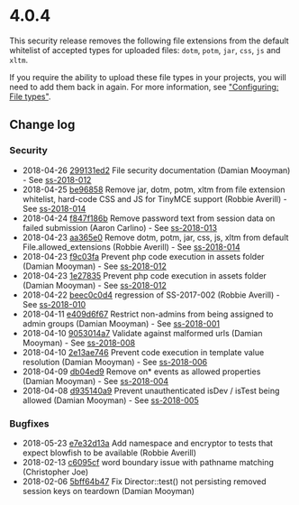# 4.0.4

This security release removes the following file extensions from the default whitelist of accepted types for
uploaded files: `dotm`, `potm`, `jar`, `css`, `js` and `xltm`.

If you require the ability to upload these file types in your projects, you will need to add them back in again.
For more information, see ["Configuring: File types"](https://docs.silverstripe.org/en/4/developer_guides/files/file_security/#configuring-file-types).

<!--- Changes below this line will be automatically regenerated -->
<!-- markdownlint-disable proper-names enhanced-proper-names -->

## Change log

### Security

- 2018-04-26 [299131ed2](https://github.com/silverstripe/silverstripe-framework/commit/299131ed2) File security documentation (Damian Mooyman) - See [ss-2018-012](http://www.silverstripe.org/download/security-releases/ss-2018-012)
- 2018-04-25 [be96858](https://github.com/silverstripe/silverstripe-installer/commit/be96858e85272ca62f6f0ff3e24a44aa0248ac4d) Remove jar, dotm, potm, xltm from file extension whitelist, hard-code CSS and JS for TinyMCE support (Robbie Averill) - See [ss-2018-014](http://www.silverstripe.org/download/security-releases/ss-2018-014)
- 2018-04-24 [f847f186b](https://github.com/silverstripe/silverstripe-framework/commit/f847f186b) Remove password text from session data on failed submission (Aaron Carlino) - See [ss-2018-013](http://www.silverstripe.org/download/security-releases/ss-2018-013)
- 2018-04-23 [aa365e0](https://github.com/silverstripe/silverstripe-assets/commit/aa365e0) Remove dotm, potm, jar, css, js, xltm from default File.allowed_extensions (Robbie Averill) - See [ss-2018-014](http://www.silverstripe.org/download/security-releases/ss-2018-014)
- 2018-04-23 [f9c03fa](https://github.com/silverstripe/silverstripe-installer/commit/f9c03fa623dc7237005901efd863256b7d356db7) Prevent php code execution in assets folder (Damian Mooyman) - See [ss-2018-012](http://www.silverstripe.org/download/security-releases/ss-2018-012)
- 2018-04-23 [1e27835](https://github.com/silverstripe/silverstripe-assets/commit/1e27835) Prevent php code execution in assets folder (Damian Mooyman) - See [ss-2018-012](http://www.silverstripe.org/download/security-releases/ss-2018-012)
- 2018-04-22 [beec0c0d4](https://github.com/silverstripe/silverstripe-framework/commit/beec0c0d4) regression of SS-2017-002 (Robbie Averill) - See [ss-2018-010](http://www.silverstripe.org/download/security-releases/ss-2018-010)
- 2018-04-11 [e409d6f67](https://github.com/silverstripe/silverstripe-framework/commit/e409d6f67) Restrict non-admins from being assigned to admin groups (Damian Mooyman) - See [ss-2018-001](http://www.silverstripe.org/download/security-releases/ss-2018-001)
- 2018-04-10 [9053014a7](https://github.com/silverstripe/silverstripe-framework/commit/9053014a7) Validate against malformed urls (Damian Mooyman) - See [ss-2018-008](http://www.silverstripe.org/download/security-releases/ss-2018-008)
- 2018-04-10 [2e13ae746](https://github.com/silverstripe/silverstripe-framework/commit/2e13ae746) Prevent code execution in template value resolution (Damian Mooyman) - See [ss-2018-006](http://www.silverstripe.org/download/security-releases/ss-2018-006)
- 2018-04-09 [db04ed9](https://github.com/silverstripe/silverstripe-admin/commit/db04ed9) Remove on* events as allowed properties (Damian Mooyman) - See [ss-2018-004](http://www.silverstripe.org/download/security-releases/ss-2018-004)
- 2018-04-08 [d935140a9](https://github.com/silverstripe/silverstripe-framework/commit/d935140a9) Prevent unauthenticated isDev / isTest being allowed (Damian Mooyman) - See [ss-2018-005](http://www.silverstripe.org/download/security-releases/ss-2018-005)

### Bugfixes

- 2018-05-23 [e7e32d13a](https://github.com/silverstripe/silverstripe-framework/commit/e7e32d13a) Add namespace and encryptor to tests that expect blowfish to be available (Robbie Averill)
- 2018-02-13 [c6095cf](https://github.com/silverstripe/silverstripe-config/commit/c6095cfc0a07a74bb932e2191215d06f102e992a) word boundary issue with pathname matching (Christopher Joe)
- 2018-02-06 [5bff64b47](https://github.com/silverstripe/silverstripe-framework/commit/5bff64b47) Fix Director::test() not persisting removed session keys on teardown (Damian Mooyman)
